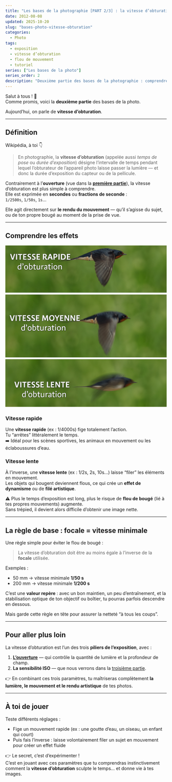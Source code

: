 ```yaml
---
title: "Les bases de la photographie [PART 2/3] : la vitesse d’obturation"
date: 2012-08-08
updated: 2025-10-20
slug: "bases-photo-vitesse-obturation"
categories:
  - Photo
tags:
  - exposition
  - vitesse d’obturation
  - flou de mouvement
  - tutoriel
series: ["Les bases de la photo"]
series_order: 2
description: "Deuxième partie des bases de la photographie : comprendre la vitesse d’obturation et son impact sur la lumière, le mouvement et la netteté de vos photos."
---
```


Salut à tous ! 👋  
Comme promis, voici la **deuxième partie** des bases de la photo.  

Aujourd’hui, on parle de **vitesse d’obturation**.

---

##  Définition

Wikipédia, à toi 👇  
> En photographie, la **vitesse d’obturation** (appelée aussi *temps de pose* ou *durée d’exposition*) désigne l’intervalle de temps pendant lequel l’obturateur de l’appareil photo laisse passer la lumière — et donc la durée d’exposition du capteur ou de la pellicule.

Contrairement à l’**ouverture** (vue dans la [**première partie**][ouverture]), la vitesse d’obturation est plus simple à comprendre.  
Elle est exprimée en **secondes** ou **fractions de seconde** :  
`1/2500s`, `1/50s`, `1s`…  

Elle agit directement sur **le rendu du mouvement** — qu’il s’agisse du sujet, ou de ton propre bougé au moment de la prise de vue.

---

## Comprendre les effets

![](./img/vitesse-obturation.png)

### Vitesse rapide

Une **vitesse rapide** (ex : 1/4000s) fige totalement l’action.  
Tu “arrêtes” littéralement le temps.  
➡️ Idéal pour les scènes sportives, les animaux en mouvement ou les éclaboussures d’eau.

### Vitesse lente

À l’inverse, une **vitesse lente** (ex : 1/2s, 2s, 10s…) laisse “filer” les éléments en mouvement.  
Les objets qui bougent deviennent flous, ce qui crée un **effet de dynamisme** ou de **filé artistique**.  

⚠️ Plus le temps d’exposition est long, plus le risque de **flou de bougé** (lié à tes propres mouvements) augmente.  
Sans trépied, il devient alors difficile d’obtenir une image nette.

---

## La règle de base : focale = vitesse minimale

Une règle simple pour éviter le flou de bougé :  
> La vitesse d’obturation doit être au moins égale à l’inverse de la **focale** utilisée.

Exemples :  
- 50 mm → vitesse minimale **1/50 s**  
- 200 mm → vitesse minimale **1/200 s**

C’est une **valeur repère** : avec un bon maintien, un peu d’entraînement, et la stabilisation optique de ton objectif ou boîtier, tu pourras parfois descendre en dessous.  

Mais garde cette règle en tête pour assurer la netteté “à tous les coups”.

---

## Pour aller plus loin

La vitesse d’obturation est l’un des trois **piliers de l’exposition**, avec :

1. **[L’ouverture][ouverture]** — qui contrôle la quantité de lumière et la profondeur de champ.  
2. **La sensibilité ISO** — que nous verrons dans la [troisième partie][sensibilité].

👉 En combinant ces trois paramètres, tu maîtriseras complètement **la lumière, le mouvement et le rendu artistique** de tes photos.

---

## À toi de jouer

Teste différents réglages :
- Fige un mouvement rapide (ex : une goutte d’eau, un oiseau, un enfant qui court)  
- Puis fais l’inverse : laisse volontairement filer un sujet en mouvement pour créer un effet fluide  

👉 Le secret, c’est d’expérimenter !  
C’est en jouant avec ces paramètres que tu comprendras instinctivement comment la **vitesse d’obturation** sculpte le temps… et donne vie à tes images.


[sensibilité]: ../bases-photo-sensibilite
[ouverture]: ../bases-photo-ouverture